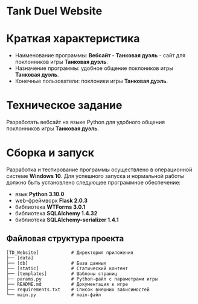 # Tank Duel Website

# Краткая характеристика
* Наименование программы: **Вебсайт - Танковая дуэль** - сайт для поклонников игры **Танковая дуэль**.
* Назначение программы: удобное общение поклоников игры **Танковая дуэль**.
* Конечные пользователи: поклоники игры **Танковая дуэль**.

# Техническое задание
Разработать вебсайт на языке Python для удобного общения поклонников игры **Танковая дуэль**.

# Сборка и запуск
Разработка и тестирование программы осуществлено в операционной системе **Windows 10**.
Для успешного запуска и нормальной работы должно быть установлено следующее программное обеспечение:

+ язык **Python 3.10.0**
+ web-фреймворк **Flask 2.0.3**
+ библиотека **WTForms 3.0.1**
+ библиотека **SQLAlchemy 1.4.32**
+ библиотека **SQLAlchemy-serializer 1.4.1**

## Файловая структура проекта
```text
[TD_Website]            # Директория приложения
├── [data]
├── [db]                # База данных
├── [static]            # Статический контент
├── [templates]         # Шаблоны страниц
├── params.py           # Python-файл с параметрами игры
├── README.md           # Документация к игре
├── requirements.txt    # Список внешних зависимостей
└── main.py             # main-файл
```
